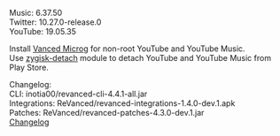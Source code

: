 Music: 6.37.50  
Twitter: 10.27.0-release.0  
YouTube: 19.05.35  

Install [Vanced Microg](https://github.com/TeamVanced/VancedMicroG/releases) for non-root YouTube and YouTube Music.  
Use [zygisk-detach](https://github.com/j-hc/zygisk-detach) module to detach YouTube and YouTube Music from Play Store.  

Changelog:  
CLI: inotia00/revanced-cli-4.4.1-all.jar  
Integrations: ReVanced/revanced-integrations-1.4.0-dev.1.apk  
Patches: ReVanced/revanced-patches-4.3.0-dev.1.jar  
[Changelog](https://github.com/ReVanced/revanced-patches/releases/tag/vdev.1)  

